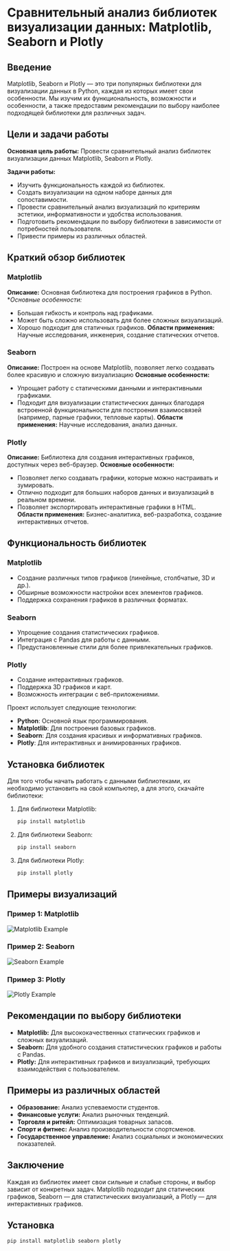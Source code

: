 # Сравнительный анализ библиотек визуализации данных: Matplotlib, Seaborn и Plotly

## Введение

Matplotlib, Seaborn и Plotly — это три популярных библиотеки для визуализации данных в Python, каждая из которых имеет свои особенности.
Мы изучим их функциональность, возможности и особенности, а также предоставим рекомендации по выбору наиболее подходящей библиотеки для различных задач.


## Цели и задачи работы

**Основная цель работы:** Провести сравнительный анализ библиотек визуализации данных Matplotlib, Seaborn и Plotly.

**Задачи работы:**
- Изучить функциональность каждой из библиотек.
- Создать визуализации на одном наборе данных для сопоставимости.
- Провести сравнительный анализ визуализаций по критериям эстетики, информативности и удобства использования.
- Подготовить рекомендации по выбору библиотеки в зависимости от потребностей пользователя.
- Привести примеры из различных областей.

## Краткий обзор библиотек

### Matplotlib
**Описание:** Основная библиотека для построения графиков в Python.
**Основные особенности:*
- Большая гибкость и контроль над графиками.
- Может быть сложно использовать для более сложных визуализаций.
- Хорошо подходит для статичных графиков.
**Области применения:** Научные исследования, инженерия, создание статических отчетов.

### Seaborn
**Описание:** Построен на основе Matplotlib, позволяет легко создавать более красивую и сложную визуализацию
**Основные особенности:**
- Упрощает работу с статическими данными и интерактивными графиками.
- Подходит для визуализации статистических данных благодаря встроенной функциональности для построения взаимосвязей (например, парные графики, тепловые карты).
**Области применения:** Научные исследования, анализ данных.

### Plotly
**Описание:** Библиотека для создания интерактивных графиков, доступных через веб-браузер.
**Основные особенности:**
- Позволяет легко создавать графики, которые можно настраивать и зумировать.
- Отлично подходит для больших наборов данных и визуализаций в реальном времени.
- Позволяет экспортировать интерактивные графики в HTML.
**Области применения:** Бизнес-аналитика, веб-разработка, создание интерактивных отчетов.

## Функциональность библиотек

### Matplotlib
- Создание различных типов графиков (линейные, столбчатые, 3D и др.).
- Обширные возможности настройки всех элементов графиков.
- Поддержка сохранения графиков в различных форматах.

### Seaborn
- Упрощение создания статистических графиков.
- Интеграция с Pandas для работы с данными.
- Предустановленные стили для более привлекательных графиков.

### Plotly
- Создание интерактивных графиков.
- Поддержка 3D графиков и карт.
- Возможность интеграции с веб-приложениями.

Проект использует следующие технологии:
- **Python**: Основной язык программирования.
- **Matplotlib**: Для построения базовых графиков.
- **Seaborn**: Для создания красивых и информативных графиков.
- **Plotly**: Для интерактивных и анимированных графиков.

## Установка библиотек

Для того чтобы начать работать с данными библиотеками, их необходимо установить на свой компьютер, а для этого, скачайте библиотеки:

1. Для библиотеки Matplotlib:
   ```bash
   pip install matplotlib

2. Для библиотеки Seaborn:
   ```bash
   pip install seaborn 

3. Для библиотеки Plotly:
   ```bash
   pip install plotly

## Примеры визуализаций

### Пример 1: Matplotlib
![Matplotlib Example](https://github.com/3graste/Library-Comparison/blob/main/images/Matplotlib.png)

### Пример 2: Seaborn
![Seaborn Example](https://github.com/3graste/Library-Comparison/blob/main/images/Seaborn.png)

### Пример 3: Plotly
![Plotly Example](https://github.com/3graste/Library-Comparison/blob/main/images/Plotly.png)

## Рекомендации по выбору библиотеки

- **Matplotlib:** Для высококачественных статических графиков и сложных визуализаций.
- **Seaborn:** Для удобного создания статистических графиков и работы с Pandas.
- **Plotly:** Для интерактивных графиков и визуализаций, требующих взаимодействия с пользователем.

## Примеры из различных областей

- **Образование:** Анализ успеваемости студентов.
- **Финансовые услуги:** Анализ рыночных тенденций.
- **Торговля и ритейл:** Оптимизация товарных запасов.
- **Спорт и фитнес:** Анализ производительности спортсменов.
- **Государственное управление:** Анализ социальных и экономических показателей.

## Заключение

Каждая из библиотек имеет свои сильные и слабые стороны, и выбор зависит от конкретных задач. Matplotlib подходит для статических графиков, Seaborn — для статистических визуализаций, а Plotly — для интерактивных графиков.

## Установка

```bash
pip install matplotlib seaborn plotly
